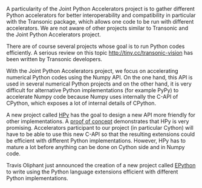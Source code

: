 A particularity of the Joint Python Accelerators project is to gather different
Python accelerators for better interoperability and compatibility in particular
with the Transonic package, which allows one code to be run with different
accelerators. We are not aware of other projects similar to Transonic and the
Joint Python Accelerators project.

There are of course several projects whose goal is to run Python codes
efficiently. A serious review on this topic <http://tiny.cc/transonic-vision>
has been written by Transonic developers.

With the Joint Python Accelerators project, we focus on accelerating numerical
Python codes using the Numpy API. On the one hand, this API is used in several
numerical Python projects and on the other hand, it is very difficult for
alternative Python implementations (for example PyPy) to accelerate Numpy
code because Numpy uses internally the C-API of CPython, which exposes a lot of
internal details of CPython.

A new project called [HPy](https://github.com/pyhandle/hpy) has the goal to
design a new API more friendly for other implementations. A [proof of
concept](https://morepypy.blogspot.com/2019/12/hpy-kick-off-sprint-report.html)
demonstrates that HPy is very promising. Accelerators participant to our
project (in particular Cython) will have to be able to use this new C-API so
that the resulting extensions could be efficient with different Python
implementations. However, HPy has to mature a lot before anything can be done
on Cython side and in Numpy code.

Travis Oliphant just announced the creation of a new project called
[EPython](https://github.com/epython-dev/epython) to write using the Python
language extensions efficient with different Python implementations.
